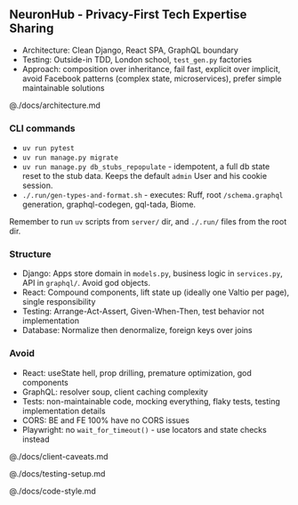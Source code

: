 ## NeuronHub - Privacy-First Tech Expertise Sharing

- Architecture: Clean Django, React SPA, GraphQL boundary
- Testing: Outside-in TDD, London school, `test_gen.py` factories
- Approach: composition over inheritance, fail fast, explicit over implicit, avoid Facebook patterns (complex state, microservices), prefer simple maintainable solutions

@./docs/architecture.md

### CLI commands

- `uv run pytest`
- `uv run manage.py migrate`
- `uv run manage.py db_stubs_repopulate` - idempotent, a full db state reset to the stub data. Keeps the default `admin` User and his cookie session.
- `./.run/gen-types-and-format.sh` - executes: Ruff, root `/schema.graphql` generation, graphql-codegen, gql-tada, Biome.

Remember to run `uv` scripts from `server/` dir, and `./.run/` files from the root dir.

### Structure

- Django: Apps store domain in `models.py`, business logic in `services.py`, API in `graphql/`. Avoid god objects.
- React: Compound components, lift state up (ideally one Valtio per page), single responsibility  
- Testing: Arrange-Act-Assert, Given-When-Then, test behavior not implementation
- Database: Normalize then denormalize, foreign keys over joins

### Avoid

- React: useState hell, prop drilling, premature optimization, god components
- GraphQL: resolver soup, client caching complexity
- Tests: non-maintainable code, mocking everything, flaky tests, testing implementation details
- CORS: BE and FE 100% have no CORS issues 
- Playwright: no `wait_for_timeout()` - use locators and state checks instead

@./docs/client-caveats.md

@./docs/testing-setup.md

@./docs/code-style.md
